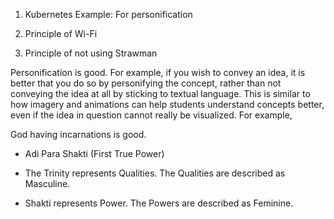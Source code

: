 1. Kubernetes Example: For personification

2. Principle of Wi-Fi

3. Principle of not using Strawman

Personification is good. For example, if you wish to convey an idea, it is better that you do so by personifying the concept, rather than not conveying the idea at all by sticking to textual language. This is similar to how imagery and animations can help students understand concepts better, even if the idea in question cannot really be visualized. For example, 

God having incarnations is good.



- Adi Para Shakti (First True Power)

- The Trinity represents Qualities. The Qualities are described as Masculine.
- Shakti represents Power. The Powers are described as Feminine.

